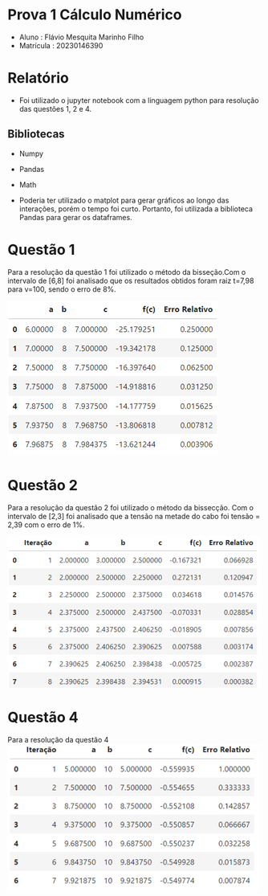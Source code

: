 # Prova 1 Cálculo Numérico

- Aluno : Flávio Mesquita Marinho Filho
- Matrícula : 20230146390

# Relatório 

- Foi utilizado o jupyter notebook com a linguagem python para resolução das questões 1, 2 e 4.

## Bibliotecas
- Numpy
- Pandas
- Math

- Poderia ter utilizado o matplot para gerar gráficos ao longo das interações, porém o tempo foi curto. Portanto, foi utilizada a biblioteca Pandas para gerar os dataframes.

# Questão 1

Para a resolução da questão 1 foi utilizado o método da bisseção.Com o intervalo de [6,8] foi analisado que os resultados obtidos foram raiz t=7,98 para v=100, sendo o erro de 8%.

![quest1](imgs/quest1.png)

# Questão 2

Para a resolução da questão 2 foi utilizado o método da bissecção. Com o intervalo de [2,3] foi analisado que a tensão na metade do cabo foi tensão = 2,39 com o erro de 1%.

![quest2](imgs/quest2.png)

# Questão 4

Para a resolução da questão 4
![quest4](imgs/quest4.png)
